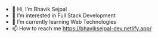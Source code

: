- 👋 Hi, I’m Bhavik Sejpal
- 👀 I’m interested in Full Stack Development
- 🌱 I’m currently learning Web Technologies
- 📫 How to reach me https://bhaviksejpal-dev.netlify.app/
